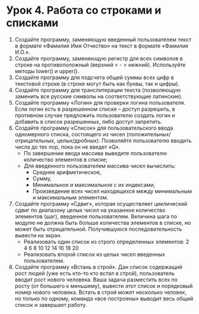 # Урок 4. Работа со строками и списками
1. Создайте программу, заменяющую введенный пользователем текст в формате «Фамилия Имя Отчество» на текст в формате «Фамилия И.О.». 
2. Создайте программу, заменяющую регистр для всех символов в строке на противоположный (верхний < - > нижний). Используйте методы lower() и upper().
3. Создайте программу для подсчета общей суммы всех цифр в текстовой строке (в строке могут быть как буквы, так и цифры). 
4. Создайте программу для транслитерации текста (позволяющую заменить все русские символы на соответствующие латинские). 
5. Создайте программу «Логин» для проверки логина пользователя. Если логин есть в разрешенном списке – доступ разрешить, в противном случае предложить пользователю создать логин и добавить в список разрешенных, либо доступ запретить.
6. Создайте программу «Список» для пользовательского ввода одномерного списка, состоящего из чисел (положительных/отрицательных, целых/дробных). Позволяйте пользователю вводить числа до тех пор, пока он не введет «Q».
	- По завершении ввода массива выведите пользователю количество элементов в списке;
	- Для введенного пользователем массива чисел вычислить:
		* Среднее арифметическое, 
		* Сумму, 
		* Минимальное и максимальное с их индексами, 
		* Произведение всех чисел находящихся между минимальным и максимальным элементом. 
7. Создайте программу «Сдвиг», которая осуществляет циклический сдвиг по диапазону целых чисел на указанное количество элементов (шаг), введенное пользователем. Величина шага по модулю не должна быть больше количества элементов в списке, но может быть отрицательной. Получившуюся последовательность вывести на экран.
	- Реализовать один список из строго определенных элементов: 2 4 6 8 10 12 14 16 18 20
	- Реализовать второй список из целых чисел введенных пользователем.
8. Создайте программу «Встань в строй». Дан список содержащий рост людей (уже есть кто-то кто встал в строй), пользователь вводит рост нового человека. Ваша задача разместить всех по росту (от большего к меньшему), вывести этот список и порядковый номер нового человека. Встать в строй может несколько человек, но только по одному, команда «все построены» выводит весь общий список и завершает работу.